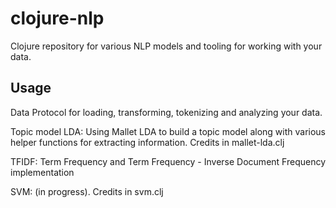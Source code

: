 # clojure-nlp

Clojure repository for various NLP models and tooling for working with your data.



## Usage

Data Protocol for loading, transforming, tokenizing and analyzing your data.

Topic model LDA: Using Mallet LDA to build a topic model along with various helper functions for extracting information. Credits in mallet-lda.clj

TFIDF: Term Frequency and Term Frequency - Inverse Document Frequency implementation

SVM: (in progress). Credits in svm.clj
